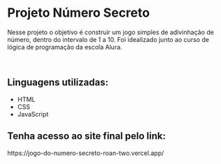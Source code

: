 <h1>Projeto Número Secreto</h1>
<p>Nesse projeto o objetivo é construir um jogo simples de adivinhação de número, dentro do intervalo de 1 a 10. Foi idealizado junto ao curso de lógica de programação da escola Alura.</p><br>
<h2>Linguagens utilizadas:</h2>
<ul>
  <li>HTML</li>
  <li>CSS</li>
  <li>JavaScript</li>
</ul>
<h2>Tenha acesso ao site final pelo link:</h2>
https://jogo-do-numero-secreto-roan-two.vercel.app/

